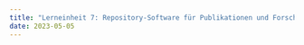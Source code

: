 ```yaml
---
title: "Lerneinheit 7: Repository-Software für Publikationen und Forschungsdaten"
date: 2023-05-05
---
```


